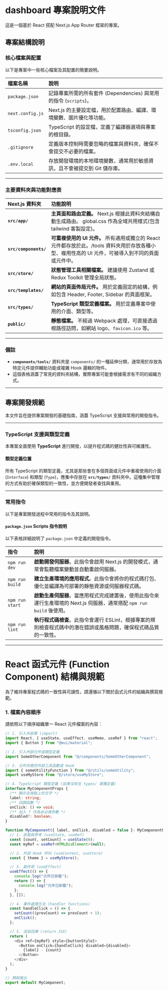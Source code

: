 # dashboard 專案說明文件

這是一個基於 React 搭配 Next.js App Router 框架的專案。

## 專案結構說明

### 核心檔案與配置

以下是專案中一些核心檔案及其配置的簡要說明。

| 檔案名稱         | 說明                                                                      |
| :--------------- | :------------------------------------------------------------------------ |
| `package.json`   | 記錄專案所需的所有套件 (Dependencies) 與常用的指令 (`scripts`)。          |
| `next.config.js` | Next.js 的主要設定檔，用於配置路由、編譯、環境變數、圖片優化等功能。      |
| `tsconfig.json`  | TypeScript 的設定檔，定義了編譯器選項與專案的根目錄。                     |
| `.gitignore`     | 定義版本控制時需要忽略的檔案與資料夾，確保不會提交不必要的檔案。          |
| `.env.local`     | 存放開發環境的本地環境變數，通常用於敏感資訊，且不會被提交到 Git 儲存庫。 |

---

### 主要資料夾與功能對應表

| Next.js 資料夾        | 功能說明                                                                                                                                            |
| :-------------------- | :-------------------------------------------------------------------------------------------------------------------------------------------------- |
| **`src/app/`**        | **主頁面和路由定義。** Next.js 根據此資料夾結構自動生成路由。 global.css 作為全域共用樣式(包含 tailwind 客製設定)。                                 |
| **`src/components/`** | **可重複使用的 UI 元件。** 所有通用或獨立的 React 元件都存放於此。/tools 資料夾用於存放各種小型、複用性高的 UI 元件，可被導入到不同的頁面或元件中。 |
| **`src/store/`**      | **狀態管理工具相關檔案。** 建議使用 Zustand 或 Redux Toolkit 管理全局狀態。                                                                         |
| **`src/templates/`**  | **網站的頁面佈局元件。** 用於定義固定的結構，例如包含 Header, Footer, Sidebar 的頁面框架。                                                          |
| **`src/types/`**      | **TypeScript 類型定義檔案。** 用於定義專案中使用的介面、類型等。                                                                                    |
| **`public/`**         | **靜態檔案。** 不經過 Webpack 處理，可直接透過根路徑訪問，如網站 logo、`favicon.ico` 等。                                                           |

---

### 備註

- **`components/tools/`** 資料夾是 `components/` 的一種延伸分類，通常用於存放為特定元件提供輔助功能或複雜 Hook 邏輯的物件。
- 這個表格涵蓋了常見的資料夾結構，實際專案可能會根據需求有不同的組織方式。

---

## 專案開發規範

本文件旨在提供專案開發的基礎指南，涵蓋 TypeScript 支援與常用的開發指令。

---

### TypeScript 支援與類型定義

本專案全面使用 **TypeScript** 進行開發，以提升程式碼的健壯性與可維護性。

#### 類型定義位置

所有 TypeScript 的類型定義，尤其是那些會在多個頁面或元件中重複使用的介面 (`Interface`) 和類型 (`Type`)，應集中存放在 **`src/types/`** 資料夾中。這種集中管理的方式有助於確保類型的一致性，並方便開發者查找與重用。

---

### 常用指令

以下是專案開發過程中常用的指令及其說明。

#### `package.json` Scripts 指令說明

以下表格詳細說明了 `package.json` 中定義的開發指令。

| 指令            | 說明                                                                                                                   |
| :-------------- | :--------------------------------------------------------------------------------------------------------------------- |
| `npm run dev`   | **啟動開發伺服器**。此指令會啟用 Next.js 的開發模式，通常會監聽檔案變動並自動重啟伺服器。                              |
| `npm run build` | **建立生產環境的應用程式**。此指令會將你的程式碼打包、優化並編譯為可部署的靜態資源或伺服器程式碼。                     |
| `npm run start` | **啟動生產伺服器**。當應用程式完成建置後，使用此指令來運行生產環境的 Next.js 伺服器，通常搭配 `npm run build` 後使用。 |
| `npm run lint`  | **執行程式碼檢查**。此指令會運行 ESLint，根據專案的規則檢查程式碼中的潛在錯誤或風格問題，確保程式碼品質的一致性。      |

---

# React 函式元件 (Function Component) 結構與規範

為了維持專案程式碼的一致性與可讀性，請遵循以下關於函式元件的組織與撰寫規範。

### 1. 檔案內容順序

請依照以下順序組織單一 React 元件檔案的內容：

```typescript
// 1. 引入外部庫 (import)
import React, { useState, useEffect, useMemo, useRef } from "react";
import { Button } from "@mui/material";

// 2. 引入內部元件或類型定義
import SomeOtherComponent from "@/components/SomeOtherComponent";

// 3. 元件所需的外部工具函數或 Hook
import { someUtilityFunction } from "@/utils/someUtility";
import useMyStore from "@/store/useMyStore";

// 4. TypeScript 類型定義 (如果沒有在 types/ 單獨定義)
interface MyComponentProps {
  /** 顯示在按鈕上的文字 */
  label: string;
  /** 回調函數 */
  onClick: () => void;
  /** 加入 ? 作為非必填參數 */
  disabled?: boolean;
}

function MyComponent({ label, onClick, disabled = false }: MyComponentProps) {
  // 1. 狀態與參考 (useState, useRef)
  const [count, setCount] = useState(0);
  const myRef = useRef<HTMLDivElement>(null);

  // 2. 外部 Hook 呼叫 (useContext, useStore)
  const { theme } = useMyStore();

  // 3. 副作用 (useEffect)
  useEffect(() => {
    console.log("元件已掛載");
    return () => {
      console.log("元件已卸載");
    };
  }, []);

  // 4. 事件處理方法 (handler functions)
  const handleClick = () => {
    setCount((prevCount) => prevCount + 1);
    onClick();
  };

  // 5. 渲染回傳 (return JSX)
  return (
    <div ref={myRef} style={buttonStyle}>
      <Button onClick={handleClick} disabled={disabled}>
        {label} - {count}
      </Button>
    </div>
  );
}

// 預設匯出
export default MyComponent;
```
